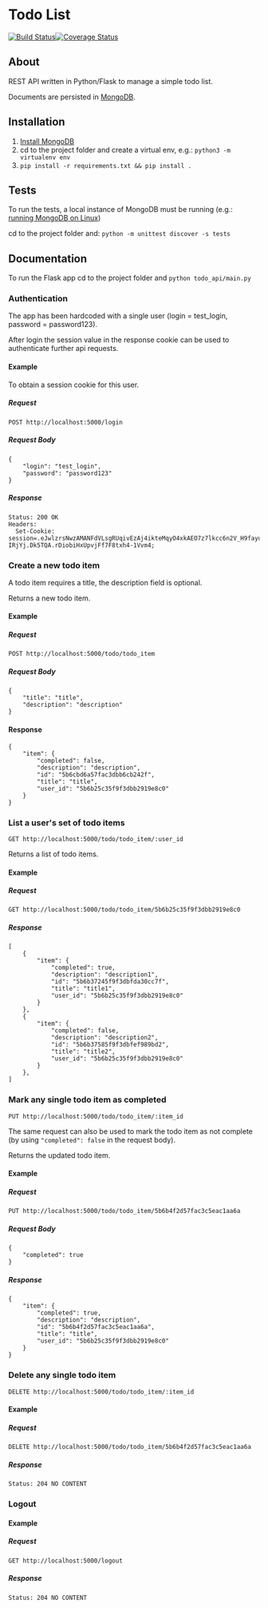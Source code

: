 # Todo List
[![Build Status](https://travis-ci.org/james-o-johnstone/todo-list.svg?branch=master)](https://travis-ci.org/james-o-johnstone/todo-list)[![Coverage Status](https://coveralls.io/repos/github/james-o-johnstone/todo-list/badge.svg?branch=master)](https://coveralls.io/github/james-o-johnstone/todo-list?branch=master)

## About 
REST API written in Python/Flask to manage a simple todo list.

Documents are persisted in [MongoDB](https://www.mongodb.com/).

## Installation
1. [Install MongoDB](https://docs.mongodb.com/manual/installation/)
2. cd to the project folder and create a virtual env, e.g.: `python3 -m virtualenv env`
3. `pip install -r requirements.txt && pip install .`

## Tests
To run the tests, a local instance of MongoDB must be running (e.g.: [running MongoDB on Linux](https://docs.mongodb.com/manual/tutorial/install-mongodb-enterprise-on-ubuntu/#run-mongodb-enterprise))

cd to the project folder and: `python -m unittest discover -s tests`

## Documentation
To run the Flask app cd to the project folder and `python todo_api/main.py`

### Authentication
The app has been hardcoded with a single user (login = test_login, password = password123). 

After login the session value in the response cookie can be used to authenticate further api requests.

#### Example 
To obtain a session cookie for this user.

##### Request
`POST http://localhost:5000/login`

##### Request Body
```
{
    "login": "test_login",
    "password": "password123"
}
```

##### Response 
```
Status: 200 OK
Headers:
  Set-Cookie: session=.eJwlzrsNwzAMANFdVLsgRUqivEzAj4ikteMqyO4xkAEO7z7lkcc6n2V_H9fayuMVZS9TQ8h8uGjNGHWFuTqoKy0ZYZgAXWt1Vkaj5gGMXu8GeSZoBkjnLgNxdWuSvUsDJmhzVQ5CAUcEdkJ0t5vJfnuYU_FWrWzlOtfxn2nWrTanljMpzOrEucShfH-IRjYj.Dk5TQA.rDiobiHxUpvjFf7F8txh4-1Vvm4;
```

### Create a new todo item
A todo item requires a title, the description field is optional.

Returns a new todo item.

#### Example

##### Request
`POST http://localhost:5000/todo/todo_item`

##### Request Body
```
{
	"title": "title",
	"description": "description"
}
```

#### Response
```
{
    "item": {
        "completed": false,
        "description": "description",
        "id": "5b6cbd6a57fac3dbb6cb242f",
        "title": "title",
        "user_id": "5b6b25c35f9f3dbb2919e8c0"
    }
}
```

### List a user's set of todo items
`GET http://localhost:5000/todo/todo_item/:user_id`

Returns a list of todo items.

#### Example

##### Request
`GET http://localhost:5000/todo/todo_item/5b6b25c35f9f3dbb2919e8c0`

##### Response
```
[
    {
        "item": {
            "completed": true,
            "description": "description1",
            "id": "5b6b37245f9f3dbfda30cc7f",
            "title": "title1",
            "user_id": "5b6b25c35f9f3dbb2919e8c0"
        }
    },
    {
        "item": {
            "completed": false,
            "description": "description2",
            "id": "5b6b37585f9f3dbfef989bd2",
            "title": "title2",
            "user_id": "5b6b25c35f9f3dbb2919e8c0"
        }
    },
]
```

### Mark any single todo item as completed
`PUT http://localhost:5000/todo/todo_item/:item_id`

The same request can also be used to mark the todo item as not complete (by using `"completed": false` in the request body).

Returns the updated todo item.

#### Example

##### Request
`PUT http://localhost:5000/todo/todo_item/5b6b4f2d57fac3c5eac1aa6a`

##### Request Body
```
{
	"completed": true
}
```

##### Response
```
{
    "item": {
        "completed": true,
        "description": "description",
        "id": "5b6b4f2d57fac3c5eac1aa6a",
        "title": "title",
        "user_id": "5b6b25c35f9f3dbb2919e8c0"
    }
}
```

### Delete any single todo item
`DELETE http://localhost:5000/todo/todo_item/:item_id`

#### Example

##### Request
`DELETE http://localhost:5000/todo/todo_item/5b6b4f2d57fac3c5eac1aa6a`

##### Response
```
Status: 204 NO CONTENT
```

### Logout

#### Example

##### Request
`GET http://localhost:5000/logout`

##### Response
```
Status: 204 NO CONTENT
```



